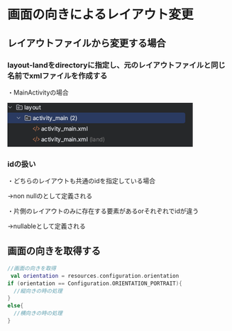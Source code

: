 # 画面の向きによるレイアウト変更

## レイアウトファイルから変更する場合

### layout-landをdirectoryに指定し、元のレイアウトファイルと同じ名前でxmlファイルを作成する

・MainActivityの場合

![layout_land](/photos/land_layout.png)

### idの扱い

・どちらのレイアウトも共通のidを指定している場合

→non nullのとして定義される

・片側のレイアウトのみに存在する要素があるorそれぞれでidが違う

→nullableとして定義される

## 画面の向きを取得する

```kotlin
//画面の向きを取得
 val orientation = resources.configuration.orientation
if (orientation == Configuration.ORIENTATION_PORTRAIT){
  //縦向きの時の処理
}
else{
  //横向きの時の処理
}
```
